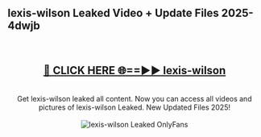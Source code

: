 <h2>lexis-wilson Leaked Video + Update Files 2025- 4dwjb</h2>
<br>
<div align="center">
<h2><a href="https://libra.edu.pl?lexis-wilson" rel="nofollow">🔴 CLICK HERE 🌐==►► lexis-wilson</a></h2>
<br>
Get lexis-wilson leaked all content. Now you can access all videos and pictures of lexis-wilson Leaked. New Updated Files 2025!
<br>
<br>
<a href="https://libra.edu.pl?lexis-wilson" rel="nofollow" data-target="animated-image.originalLink"><img src="https://i.ibb.co.com/WyWwxjT/player-gif2.gif" alt="lexis-wilson Leaked OnlyFans" style="max-width: 100%; display: inline-block;" data-target="animated-image.originalImage"></a>
</div>
<br>
